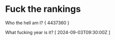 # Fuck the rankings

Who the hell am I?
{ 4437360 }

What fucking year is it?
[ 2024-09-03T09:30:00Z ]
